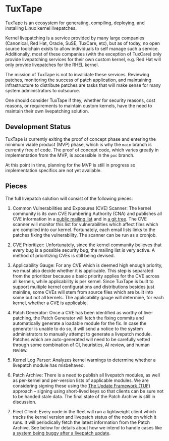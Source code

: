 # TuxTape

TuxTape is an ecosystem for generating, compiling, deploying, and installing Linux kernel livepatches.

Kernel livepatching is a service provided by many large companies (Canonical, Red Hat, Oracle, SuSE, TuxCare, etc), but as of today, no open source toolchain exists to allow individuals to self manage such a service. Additionally, most of these companies (with the exception of TuxCare) only provide livepatching services for their own custom kernel, e.g. Red Hat will only provide livepatches for the RHEL kernel.

The mission of TuxTape is not to invalidate these services. Reviewing patches, monitoring the success of patch application, and maintaining infrastructure to distribute patches are tasks that will make sense for many system administrators to outsource. 

One should consider TuxTape if they, whether for security reasons, cost reasons, or requirements to maintain custom kernels, have the need to maintain their own livepatching solution.

## Development Status

TuxTape is currently exiting the proof of concept phase and entering the minimum viable product (MVP) phase, which is why the `main` branch is currently free of code. The proof of concept code, which varies greatly in implementation from the MVP, is accessible in the `poc` branch.

At this point in time, planning for the MVP is still in progress so implementation specifics are not yet available.

## Pieces

The full livepatch solution will consist of the following pieces: 

1. Common Vulnerabilities and Exposures (CVE) Scanner: The kernel community is its own CVE Numbering Authority (CNA) and publishes all CVE information in a [public mailing list](https://lore.kernel.org/linux-cve-announce/) and in [a git tree](https://git.kernel.org/pub/scm/linux/security/vulns.git). The CVE scanner will monitor this list for vulnerabilities which affect files which are compiled into our kernel. Fortunately, each email lists links to the patches fixing the vulnerability. The scanner can be run as a cronjob.

1. CVE Prioritizer: Unfortunately, since the kernel community believes that every bug is a possible security bug, the mailing list is very active. A method of prioritizing CVEs is still being devised.

1. Applicability Gauge: For any CVE which is deemed high enough priority, we must also decide whether it is applicable. This step is separated from the prioritizer because a basic priority applies for the CVE across all kernels, while applicability is per kernel. Since TuxTape is built to support multiple kernel configurations and distributions besides just mainline, some CVEs will stem from source files which are built into some but not all kernels. The applicability gauge will determine, for each kernel, whether a CVE is applicable.

1. Patch Generator: Once a CVE has been identified as worthy of live-patching, the Patch Generator will fetch the fixing commits and automatically generate a loadable module for the fix. In case the generator is unable to do so, it will send a notice to the system administrators to manually attempt to generate a livepatch module. Patches which are auto-generated will need to be carefully vetted through some combination of CI, heuristics, AI review, and human review.

1. Kernel Log Parser: Analyzes kernel warnings to determine whether a livepatch module has misbehaved.

1. Patch Archive: There is a need to publish all livepatch modules, as well as per-kernel and per-version lists of applicable modules. We are considering signing these using the [The Update Framework (TUF)](https://theupdateframework.io/) approach – signing using short-lived keys so that clients can be sure not to be handed stale data. The final state of the Patch Archive is still in discussion.

1. Fleet Client: Every node in the fleet will run a lightweight client which tracks the kernel version and livepatch status of the node on which it runs. It will periodically fetch the latest information from the Patch Archive. See below for details about how we intend to handle cases like [a system being buggy after a livepatch update](https://web.archive.org/web/20240913235734/https://ubuntu.com/security/livepatch/docs/livepatch/reference/what_if_my_system_crashes).
